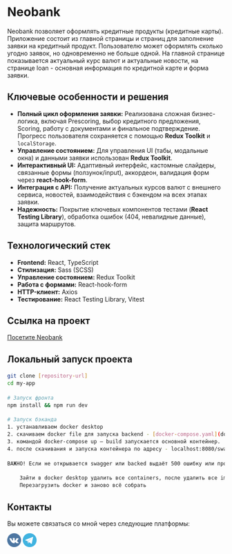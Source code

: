 
# Neobank

Neobank позволяет оформлять кредитные продукты (кредитные карты). Приложение состоит из главной страницы и страниц для заполнение заявки на кредитный продукт. Пользователю может оформлять сколько угодно заявок, но одновременно не больше одной. На главной странице показывается актуальный курс валют и актуальные новости, на странице loan - основная информация по кредитной карте и форма заявки.

## Ключевые особенности и решения

*   **Полный цикл оформления заявки:** Реализована сложная бизнес-логика, включая Prescoring, выбор кредитного предложения, Scoring, работу с документами и финальное подтверждение. Прогресс пользователя сохраняется с помощью **Redux Toolkit** и `localStorage`.
*   **Управление состоянием:** Для управления UI (табы, модальные окна) и данными заявки использован **Redux Toolkit**.
*   **Интерактивный UI:** Адаптивный интерфейс, кастомные слайдеры, связанные формы (ползунок/input), аккордеон, валидация форм через **react-hook-form**.
*   **Интеграция с API:** Получение актуальных курсов валют с внешнего сервиса, новостей, взаимодействия с бэкендом на всех этапах заявки.
*   **Надежность:** Покрытие ключевых компонентов тестами (**React Testing Library**), обработка ошибок (404, невалидные данные), защита маршрутов.

## Технологический стек

*   **Frontend:** React, TypeScript
*   **Стилизация:** Sass (SCSS)
*   **Управление состоянием:** Redux Toolkit
*   **Работа с формами:** React-hook-form
*   **HTTP-клиент:** Axios
*   **Тестирование:** React Testing Library, Vitest

## Ссылка на проект

[Посетите Neobank](https://ageev-alexey.ru/Aliance/)

## Локальный запуск проекта

```bash
git clone [repository-url]
cd my-app

# Запуск фронта
npm install && npm run dev

# Запуск бэканда
1. устанавливаем docker desktop
2. скачиваем docker file для запуска backend - [docker-compose.yaml](docker-compose.yaml)
3. командой docker-compose up – build запускается основной контейнер.
4. после скачивания и запуска контейнера по адресу - localhost:8080/swagger-ui/index.html откроется swagger, где можно смотреть все доступные API методы.

ВАЖНО! Если не открывается swagger или backed выдаёт 500 ошибку или проблемы с docker:

    Зайти в docker desktop удалить все containers, после удалить все images
    Перезагрузить docker и заново всё собрать
```

## Контакты

Вы можете связаться со мной через следующие платформы:

<a href="https://vk.com/id321802975"><img src="https://github.com/Alexey917/Alexey917/blob/main/assets/vk.png" width="32" height="32" /></a>
<a href="https://t.me/Alexey917"><img src="https://github.com/Alexey917/Alexey917/blob/main/assets/tg.png" width="32" height="32" /></a>
